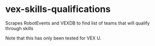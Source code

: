 # vex-skills-qualifications
Scrapes RobotEvents and VEXDB to find list of teams that will qualify through skills

Note that this has only been tested for VEX U.
